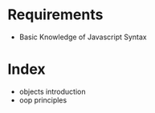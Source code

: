 # Requirements
- Basic Knowledge of Javascript Syntax

# Index
- objects introduction
- oop principles

